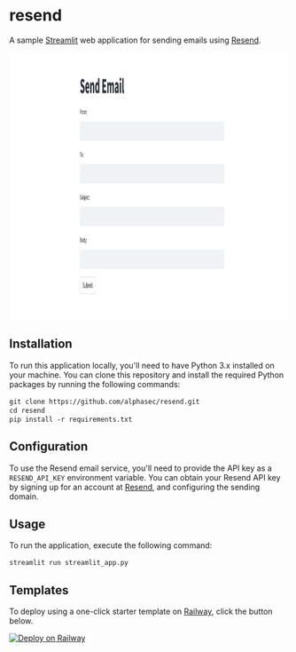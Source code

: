 # resend
A sample [Streamlit](https://streamlit.io/) web application for sending emails using [Resend](https://resend.com/).

<img src="./streamlit-resend.png" alt="streamlit-resend" height="480"/>

## Installation
To run this application locally, you'll need to have Python 3.x installed on your machine. You can clone this repository and install the required Python packages by running the following commands:
```
git clone https://github.com/alphasec/resend.git
cd resend
pip install -r requirements.txt
```

## Configuration
To use the Resend email service, you'll need to provide the API key as a `RESEND_API_KEY` environment variable. You can obtain your Resend API key by signing up for an account at [Resend](https://resend.com), and configuring the sending domain.

## Usage
To run the application, execute the following command:
```
streamlit run streamlit_app.py 
```
## Templates
To deploy using a one-click starter template on [Railway](https://railway.app/?referralCode=alphasec), click the button below.

[![Deploy on Railway](https://railway.app/button.svg)](https://railway.app/new/template/D-9Vm5?referralCode=alphasec)
